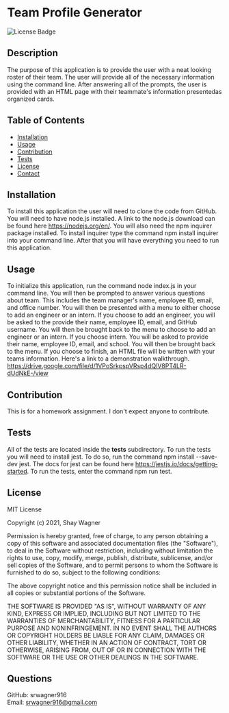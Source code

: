 # Team Profile Generator
![License Badge](https://img.shields.io/badge/license-MIT-green)
## Description
The purpose of this application is to provide the user with a neat looking roster of their team.  The user will provide all of the necessary information using the command line.  After answering all of the prompts, the user is provided with an HTML page with their teammate's information presentedas organized cards.
## Table of Contents
  * [Installation](#Installation)
  * [Usage](#Usage)
  * [Contribution](#Contribution)
  * [Tests](#Tests)
  * [License](#License)
  * [Contact](#Questions)
## Installation
To install this application the user will need to clone the code from GitHub. You will need to have node.js installed.  A link to the node.js download can be found here https://nodejs.org/en/. You will also need the npm inquirer package installed.  To install inquirer type the command npm install inquirer into your command line.  After that you will have everything you need to run this application.
## Usage
To initialize this application, run the command node index.js in your command line.  You will then be prompted to answer various questions about team.  This includes the team manager's name, employee ID, email, and office number.  You will then be presented with a menu to either choose to add an engineer or an intern.  If you choose to add an engineer, you will be asked to the provide their name, employee ID, email, and GitHub username.  You will then be brought back to the menu to choose to add an engineer or an intern.  If you choose intern.  You will be asked to provide their name, employee ID, email, and school.  You will then be brought back to the menu.  If you choose to finish, an HTML file will be written with your teams information.  Here's a link to a demonstration walkthrough. https://drive.google.com/file/d/1VPoSrkpspVRsp4dQlV8PT4LR-dUdNkE-/view
## Contribution
This is for a homework assignment.  I don't expect anyone to contribute.
## Tests
All of the tests are located inside the __tests__ subdirectory.  To run the tests you will need to install jest.  To do so, run the command npm install --save-dev jest.  The docs for jest can be found here https://jestjs.io/docs/getting-started. To run the tests, enter the command npm run test.

## License
MIT License

Copyright (c) 2021, Shay Wagner

Permission is hereby granted, free of charge, to any person obtaining a copy
of this software and associated documentation files (the "Software"), to deal
in the Software without restriction, including without limitation the rights
to use, copy, modify, merge, publish, distribute, sublicense, and/or sell
copies of the Software, and to permit persons to whom the Software is
furnished to do so, subject to the following conditions:

The above copyright notice and this permission notice shall be included in all
copies or substantial portions of the Software.

THE SOFTWARE IS PROVIDED "AS IS", WITHOUT WARRANTY OF ANY KIND, EXPRESS OR
IMPLIED, INCLUDING BUT NOT LIMITED TO THE WARRANTIES OF MERCHANTABILITY,
FITNESS FOR A PARTICULAR PURPOSE AND NONINFRINGEMENT. IN NO EVENT SHALL THE
AUTHORS OR COPYRIGHT HOLDERS BE LIABLE FOR ANY CLAIM, DAMAGES OR OTHER
LIABILITY, WHETHER IN AN ACTION OF CONTRACT, TORT OR OTHERWISE, ARISING FROM,
OUT OF OR IN CONNECTION WITH THE SOFTWARE OR THE USE OR OTHER DEALINGS IN THE
SOFTWARE.
## Questions
GitHub: srwagner916<br>
Email: <srwagner916@gmail.com>
